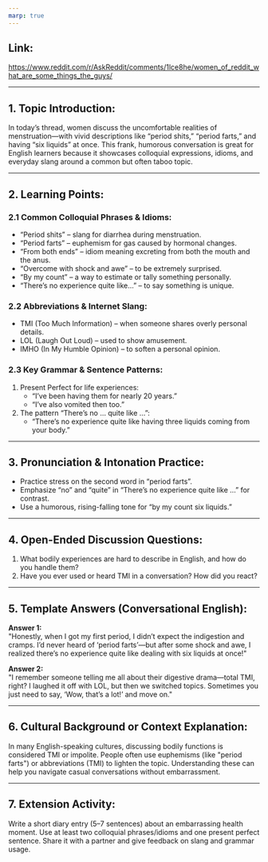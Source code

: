 ```yaml
---
marp: true
---
```

## Link:
https://www.reddit.com/r/AskReddit/comments/1lce8he/women_of_reddit_what_are_some_things_the_guys/

---
## 1. Topic Introduction:
In today’s thread, women discuss the uncomfortable realities of menstruation—with vivid descriptions like “period shits,” “period farts,” and having “six liquids” at once. This frank, humorous conversation is great for English learners because it showcases colloquial expressions, idioms, and everyday slang around a common but often taboo topic.

---
## 2. Learning Points:

### 2.1 Common Colloquial Phrases & Idioms:
- “Period shits” – slang for diarrhea during menstruation.
- “Period farts” – euphemism for gas caused by hormonal changes.
- “From both ends” – idiom meaning excreting from both the mouth and the anus.
- “Overcome with shock and awe” – to be extremely surprised.
- “By my count” – a way to estimate or tally something personally.
- “There’s no experience quite like…” – to say something is unique.

### 2.2 Abbreviations & Internet Slang:
- TMI (Too Much Information) – when someone shares overly personal details.
- LOL (Laugh Out Loud) – used to show amusement.
- IMHO (In My Humble Opinion) – to soften a personal opinion.

### 2.3 Key Grammar & Sentence Patterns:
1. Present Perfect for life experiences:
   - “I’ve been having them for nearly 20 years.”
   - “I’ve also vomited then too.”
2. The pattern “There’s no … quite like …”:
   - “There’s no experience quite like having three liquids coming from your body.”

---
## 3. Pronunciation & Intonation Practice:
- Practice stress on the second word in “period farts”.
- Emphasize “no” and “quite” in “There’s no experience quite like …” for contrast.
- Use a humorous, rising-falling tone for “by my count six liquids.”

---
## 4. Open-Ended Discussion Questions:
1. What bodily experiences are hard to describe in English, and how do you handle them?  
2. Have you ever used or heard TMI in a conversation? How did you react?

---
## 5. Template Answers (Conversational English):
**Answer 1:**  
"Honestly, when I got my first period, I didn’t expect the indigestion and cramps. I’d never heard of ‘period farts’—but after some shock and awe, I realized there’s no experience quite like dealing with six liquids at once!"

**Answer 2:**  
"I remember someone telling me all about their digestive drama—total TMI, right? I laughed it off with LOL, but then we switched topics. Sometimes you just need to say, ‘Wow, that’s a lot!’ and move on."

---
## 6. Cultural Background or Context Explanation:
In many English-speaking cultures, discussing bodily functions is considered TMI or impolite. People often use euphemisms (like "period farts") or abbreviations (TMI) to lighten the topic. Understanding these can help you navigate casual conversations without embarrassment.

---
## 7. Extension Activity:
Write a short diary entry (5–7 sentences) about an embarrassing health moment. Use at least two colloquial phrases/idioms and one present perfect sentence. Share it with a partner and give feedback on slang and grammar usage.
